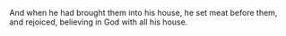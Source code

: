 And when he had brought them into his house, he set meat before them, and rejoiced, believing in God with all his house.
